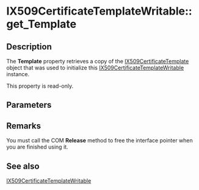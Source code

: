 # IX509CertificateTemplateWritable::get_Template

## Description

The **Template** property retrieves a copy of the [IX509CertificateTemplate](https://learn.microsoft.com/windows/desktop/api/certenroll/nn-certenroll-ix509certificatetemplate) object that was used to initialize this [IX509CertificateTemplateWritable](https://learn.microsoft.com/windows/desktop/api/certenroll/nn-certenroll-ix509certificatetemplatewritable) instance.

This property is read-only.

## Parameters

## Remarks

You must call the COM **Release** method to free the interface pointer when you are finished using it.

## See also

[IX509CertificateTemplateWritable](https://learn.microsoft.com/windows/desktop/api/certenroll/nn-certenroll-ix509certificatetemplatewritable)